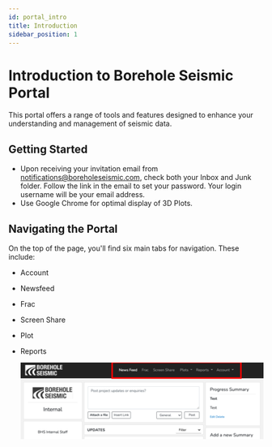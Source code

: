```yaml
---
id: portal_intro
title: Introduction
sidebar_position: 1
---
```


# Introduction to Borehole Seismic Portal
This portal offers a range of tools and features designed to enhance your understanding and management of seismic data.

## Getting Started
- Upon receiving your invitation email from notifications@boreholeseismic.com, check both your Inbox and Junk folder. Follow the link in the email to set your password. Your login username will be your email address.
- Use Google Chrome for optimal display of 3D Plots.

## Navigating the Portal
On the top of the page, you'll find six main tabs for navigation. These include:
- Account
- Newsfeed
- Frac
- Screen Share
- Plot
- Reports

    ![Nav bar](/img/portal_intro.png)

